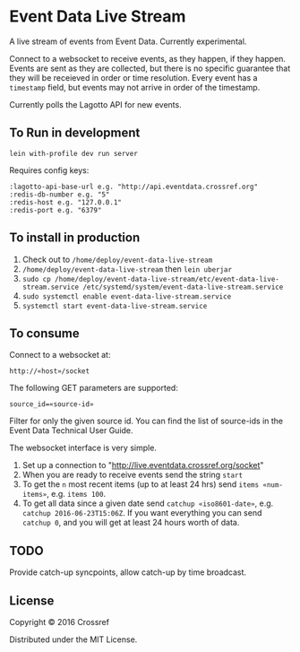 # Event Data Live Stream

A live stream of events from Event Data. Currently experimental.

Connect to a websocket to receive events, as they happen, if they happen. Events are sent as they are collected, but there is no specific guarantee that they will be receieved in order or time resolution. Every event has a `timestamp` field, but events may not arrive in order of the timestamp.

Currently polls the Lagotto API for new events.

## To Run in development

    lein with-profile dev run server

Requires config keys:

    :lagotto-api-base-url e.g. "http://api.eventdata.crossref.org"
    :redis-db-number e.g. "5"
    :redis-host e.g. "127.0.0.1"
    :redis-port e.g. "6379"


## To install in production

1. Check out to `/home/deploy/event-data-live-stream`
2. `/home/deploy/event-data-live-stream` then `lein uberjar`
3. `sudo cp /home/deploy/event-data-live-stream/etc/event-data-live-stream.service /etc/systemd/system/event-data-live-stream.service`
4. `sudo systemctl enable event-data-live-stream.service`
5. `systemctl start event-data-live-stream.service`

## To consume

Connect to a websocket at:

    http://«host»/socket

The following GET parameters are supported:

    source_id=«source-id»

Filter for only the given source id. You can find the list of source-ids in the Event Data Technical User Guide.

The websocket interface is very simple.

  1. Set up a connection to "http://live.eventdata.crossref.org/socket"
  2. When you are ready to receive events send the string `start`
  3. To get the `n` most recent items (up to at least 24 hrs) send `items «num-items»`, e.g. `items 100`.
  4. To get all data since a given date send `catchup «iso8601-date»`, e.g. `catchup 2016-06-23T15:06Z`. If you want everything you can send `catchup 0`, and you will get at least 24 hours worth of data.


## TODO 

Provide catch-up syncpoints, allow catch-up by time broadcast.

## License

Copyright © 2016 Crossref

Distributed under the MIT License.

